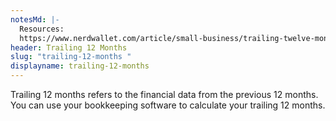 ```yaml
---
notesMd: |-
  Resources:
  https://www.nerdwallet.com/article/small-business/trailing-twelve-months
header: Trailing 12 Months
slug: "trailing-12-months "
displayname: trailing-12-months
---
```

Trailing 12 months refers to the financial data from the previous 12 months. You can use your bookkeeping software to calculate your trailing 12 months.

